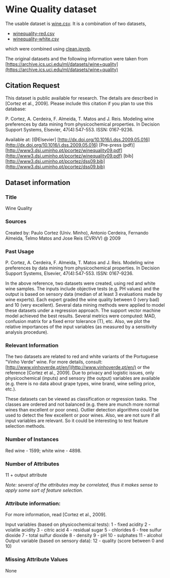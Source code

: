 # Wine Quality dataset

The usable dataset is [wine.csv](wine.csv). It is a combination of two datasets,

- [winequality-red.csv](./original/winequality-red.csv)
- [winequality-white.csv](./original/winequality-white.csv)

which were combined using [clean.ipynb](clean.ipynb).

The original datasets and the following information were taken from [https://archive.ics.uci.edu/ml/datasets/wine+quality](https://archive.ics.uci.edu/ml/datasets/wine+quality)

## Citation Request

  This dataset is public available for research. The details are described in [Cortez et al., 2009].
  Please include this citation if you plan to use this database:

  P. Cortez, A. Cerdeira, F. Almeida, T. Matos and J. Reis.
  Modeling wine preferences by data mining from physicochemical properties.
  In Decision Support Systems, Elsevier, 47(4):547-553. ISSN: 0167-9236.

  Available at: [@Elsevier] [http://dx.doi.org/10.1016/j.dss.2009.05.016](http://dx.doi.org/10.1016/j.dss.2009.05.016)
                [Pre-press (pdf)] [http://www3.dsi.uminho.pt/pcortez/winequality09.pdf](http://www3.dsi.uminho.pt/pcortez/winequality09.pdf)
                [bib] [http://www3.dsi.uminho.pt/pcortez/dss09.bib](http://www3.dsi.uminho.pt/pcortez/dss09.bib)

## Dataset information

### Title

Wine Quality

### Sources

   Created by: Paulo Cortez (Univ. Minho), Antonio Cerdeira, Fernando Almeida, Telmo Matos and Jose Reis (CVRVV) @ 2009

### Past Usage

  P. Cortez, A. Cerdeira, F. Almeida, T. Matos and J. Reis.
  Modeling wine preferences by data mining from physicochemical properties.
  In Decision Support Systems, Elsevier, 47(4):547-553. ISSN: 0167-9236.

  In the above reference, two datasets were created, using red and white wine samples.
  The inputs include objective tests (e.g. PH values) and the output is based on sensory data
  (median of at least 3 evaluations made by wine experts). Each expert graded the wine quality
  between 0 (very bad) and 10 (very excellent). Several data mining methods were applied to model
  these datasets under a regression approach. The support vector machine model achieved the
  best results. Several metrics were computed: MAD, confusion matrix for a fixed error tolerance (T),
  etc. Also, we plot the relative importances of the input variables (as measured by a sensitivity
  analysis procedure).

### Relevant Information

   The two datasets are related to red and white variants of the Portuguese "Vinho Verde" wine.
   For more details, consult: [http://www.vinhoverde.pt/en/](http://www.vinhoverde.pt/en/) or the reference [Cortez et al., 2009].
   Due to privacy and logistic issues, only physicochemical (inputs) and sensory (the output) variables
   are available (e.g. there is no data about grape types, wine brand, wine selling price, etc.).

   These datasets can be viewed as classification or regression tasks.
   The classes are ordered and not balanced (e.g. there are munch more normal wines than
   excellent or poor ones). Outlier detection algorithms could be used to detect the few excellent
   or poor wines. Also, we are not sure if all input variables are relevant. So
   it could be interesting to test feature selection methods.

### Number of Instances

Red wine - 1599; white wine - 4898.

### Number of Attributes
 11 + output attribute

*Note: several of the attributes may be correlated, thus it makes sense to apply some sort of feature selection.*

### Attribute information:

   For more information, read [Cortez et al., 2009].

   Input variables (based on physicochemical tests):
   1 - fixed acidity
   2 - volatile acidity
   3 - citric acid
   4 - residual sugar
   5 - chlorides
   6 - free sulfur dioxide
   7 - total sulfur dioxide
   8 - density
   9 - pH
   10 - sulphates
   11 - alcohol
   Output variable (based on sensory data):
   12 - quality (score between 0 and 10)

### Missing Attribute Values
None

